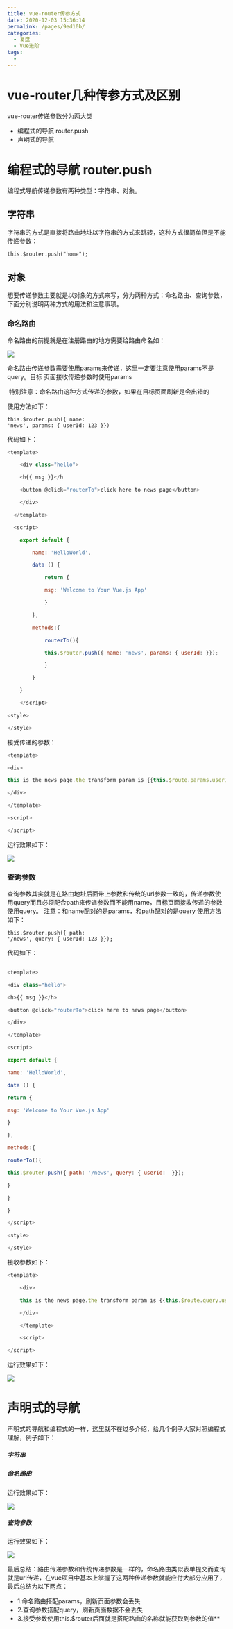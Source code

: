 ```yaml
---
title: vue-router传参方式
date: 2020-12-03 15:36:14
permalink: /pages/9ed10b/
categories: 
  - 复盘
  - Vue进阶
tags: 
  - 
---
```

# vue-router几种传参方式及区别

vue-router传递参数分为两大类

*   编程式的导航 router.push
*   声明式的导航

# <a name="t0"></a><a name="t0"></a>编程式的导航 router.push

编程式导航传递参数有两种类型：字符串、对象。

## <a name="t1"></a><a name="t1"></a>字符串

字符串的方式是直接将路由地址以字符串的方式来跳转，这种方式很简单但是不能传递参数：

<code class="language-javascript hljs">this.$router.push("home");</code> 
## <a name="t2"></a><a name="t2"></a>对象

想要传递参数主要就是以对象的方式来写，分为两种方式：命名路由、查询参数，下面分别说明两种方式的用法和注意事项。

### <a name="t3"></a><a name="t3"></a>命名路由

命名路由的前提就是在注册路由的地方需要给路由命名如：

![](./img/router-0.png)

命名路由传递参数需要使用params来传递，这里一定要注意使用params不是query。目标 页面接收传递参数时使用params

 特别注意：命名路由这种方式传递的参数，如果在目标页面刷新是会出错的

使用方法如下：

<code class="language-javascript hljs">this.$router.push({ name: 'news', params: { userId: 123 }})</code>

代码如下：

```javascript
<template>

    <div class="hello">

    <h{{ msg }}</h

    <button @click="routerTo">click here to news page</button>

    </div>

  </template>

  <script>

    export default {

        name: 'HelloWorld',

        data () {

            return {

            msg: 'Welcome to Your Vue.js App'

            }

        },

        methods:{

            routerTo(){

            this.$router.push({ name: 'news', params: { userId: }});

            }

        }

    }

    </script>

<style>

</style>
```

接受传递的参数：
```javascript
<template>

<div>

this is the news page.the transform param is {{this.$route.params.userId}}

</div>

</template>

<script>

</script>
```

运行效果如下：

![](./img/router-1.gif)

### <a name="t4"></a><a name="t4"></a>查询参数

查询参数其实就是在路由地址后面带上参数和传统的url参数一致的，传递参数使用query而且必须配合path来传递参数而不能用name，目标页面接收传递的参数使用query。
注意：和name配对的是params，和path配对的是query
使用方法如下：

<code class="language-javascript hljs">this.$router.push({ path: '/news', query: { userId: 123 }});</code>

代码如下：

```javascript
  
<template>

<div class="hello">

<h>{{ msg }}</h>

<button @click="routerTo">click here to news page</button>

</div>

</template>

<script>

export default {

name: 'HelloWorld',

data () {

return {

msg: 'Welcome to Your Vue.js App'

}

},

methods:{

routerTo(){

this.$router.push({ path: '/news', query: { userId:  }});

}

}

}

</script>

<style>

</style>
```


接收参数如下：
```javascript
<template>

    <div>

    this is the news page.the transform param is {{this.$route.query.userId}}

    </div>

    </template>

    <script>

</script>
```
运行效果如下：

![](./img/router-2.gif)

# <a name="t5"></a><a name="t5"></a>声明式的导航

声明式的导航和编程式的一样，这里就不在过多介绍，给几个例子大家对照编程式理解，例子如下：

##### 字符串
##### 命名路由

运行效果如下：

![](./img/router-3.gif)

##### 查询参数

运行效果如下：

![](./img/router-4.gif)

最后总结：路由传递参数和传统传递参数是一样的，命名路由类似表单提交而查询就是url传递，在vue项目中基本上掌握了这两种传递参数就能应付大部分应用了，最后总结为以下两点：
* 1.命名路由搭配params，刷新页面参数会丢失
* 2.查询参数搭配query，刷新页面数据不会丢失
* 3.接受参数使用this.$router后面就是搭配路由的名称就能获取到参数的值**